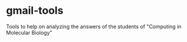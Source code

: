# gmail-tools
Tools to help on analyzing the answers of the students of "Computing in Molecular Biology"
